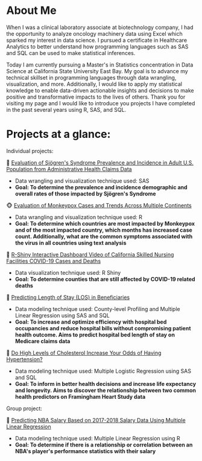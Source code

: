 # About Me

When I was a clinical laboratory associate at biotechnology company, I had the opportunity to analyze oncology machinery data using Excel which sparked my interest in data science.
I pursued a certificate in Healthcare Analytics to better understand how programming languages such as SAS and SQL can be used to make statistical inferences.

Today I am currently pursuing a Master's in Statistics concentration in Data Science at California State University East Bay. My goal is to advance my technical skillset in programming languages through data wrangling, visualization, and more. Additionally, I would like to apply my statistical knowledge to enable data-driven actionable insights and decisions to make positive and transformative impacts to the lives of others. Thank you for visiting my page and I would like to introduce you projects I have completed in the past several years using R, SAS, and SQL.

# Projects at a glance:

Individual projects:

&#x1F440; [Evaluation of Sjögren's Syndrome Prevalence and Incidence in Adult U.S. Population from Administrative Health Claims Data](https://www.github.com/ihnguyen/sjogren)
   - Data wrangling and visualization technique used: SAS
   - **Goal: To determine the prevalence and incidence demographic and overall rates of those impacted by Sjögren's Syndrome**

&#x1F435; [Evaluation of Monkeypox Cases and Trends Across Multiple Continents](https://www.github.com/ihnguyen/monkeypox)
   - Data wrangling and visualization technique used: R
   - **Goal: To determine which countries are most impacted by Monkeypox and of the most impacted country, which months has increased case count. Additionally, what are the common symptoms associated with the virus in all countries using text analysis**

&#x1F987; [R-Shiny Interactive Dashboard Video of California Skilled Nursing Facilities COVID-19 Cases and Deaths](https://www.youtube.com/watch?v=78uA3t3osOA)
   - Data visualization technique used: R Shiny
   - **Goal: To determine counties that are still affected by COVID-19 related deaths**

&#x1F3E5; [Predicting Length of Stay (LOS) in Beneficiaries](https://github.com/ihnguyen/SAS_Project2)
   - Data modeling technique used: County-level Profiling and Multiple Linear Regression using SAS and SQL
   - **Goal: To increase and optimize efficiency with hospital bed occupancies and reduce hospital bills without compromising patient health outcome. Aims to predict hospital bed length of stay on Medicare claims data**

&#x1F35F; [Do High Levels of Cholesterol Increase Your Odds of Having Hypertension?](https://github.com/ihnguyen/SAS_Project)
   - Data modeling technique used: Multiple Logistic Regression using SAS and SQL
   -  **Goal: To inform in better health decisions and increase life expectancy and longevity. Aims to discover the relationship between two common health predictors on Framingham Heart Study data**

Group project:

&#x1F3C0; [Predicting NBA Salary Based on 2017-2018 Salary Data Using Multiple Linear Regression](https://github.com/ihnguyen/NBASalary)
   - Data modeling technique used: Multiple Linear Regression using R
   -  **Goal: To determine if there is a relationship or correlation between an NBA's player's performance statistics with their salary**




